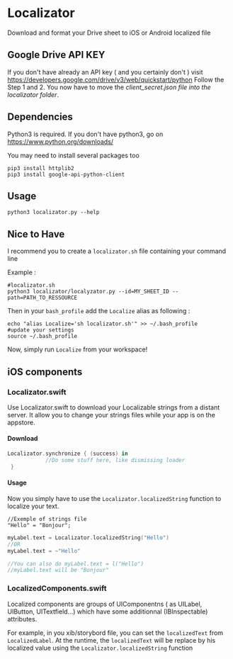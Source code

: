 # Localizator
Download and format your Drive sheet to iOS or Android localized file

## Google Drive API KEY
If you don't have already an API key ( and you certainly don't ) visit https://developers.google.com/drive/v3/web/quickstart/python
Follow the Step 1 and 2.
You now have to move the *client_secret.json file into the localizator folder*.


## Dependencies
Python3 is required. If you don't have python3, go on https://www.python.org/downloads/


You may need to install several packages too

```shell
pip3 install httplib2
pip3 install google-api-python-client
```

## Usage
```shell
python3 localizator.py --help
```

## Nice to Have

I recommend you to create a `localizator.sh` file containing your command line

Example :
```shell
#localizator.sh
python3 localizator/localyzator.py --id=MY_SHEET_ID --path=PATH_TO_RESSOURCE
```

Then in your `bash_profile` add the `Localize` alias as following :

```shell
echo "alias Localize='sh localizator.sh'" >> ~/.bash_profile
#update your settings
source ~/.bash_profile
```

Now, simply run `Localize` from your workspace!


## iOS components

### Localizator.swift

Use Localizator.swift to download your Localizable strings from a distant server. It allow you to change your strings files while your app is on the appstore.

#### Download
```swift
Localizator.synchronize { (success) in
            //Do some stuff here, like dismissing loader
 }
```

#### Usage
Now you simply have to use the `Localizator.localizedString` function to localize your text.

```
//Exemple of strings file
"Hello" = "Bonjour";
```

```swift
myLabel.text = Localizator.localizedString("Hello")
//OR
myLabel.text = ~"Hello"

//You can also do myLabel.text = l("Hello")
//myLabel.text will be "Bonjour"
```



### LocalizedComponents.swift

Localized components are groups of UIComponentns ( as UILabel, UIButton, UITextfield...) which have some additionnal (IBInspectable) attributes.

For example, in you xib/storybord file, you can set the `localizedText` from `LocalizedLabel`. At the runtime, the `localizedText` will be replace by his localized value using the `Localizator.localizedString` function



